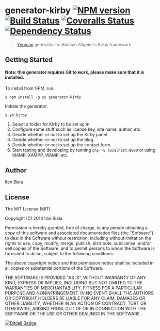# generator-kirby [![NPM version][npm-image]][npm-url] [![Build Status][travis-image]][travis-url] [![Coveralls Status][coveralls-image]][coveralls-url] [![Dependency Status][daviddm-url]][daviddm-image]

> [Yeoman](http://yeoman.io) generator for Bastian Allgeier's Kirby framework

## Getting Started

#### Note: this generator requires Git to work, please make sure that it is installed.

To install from NPM, run:

```
$ npm install -g yo generator-kirby
```

Initiate the generator:

```
$ yo kirby
```

1. Select a folder for Kirby to be set up in.
2. Configure some stuff such as license key, site name, author, etc.
3. Decide whether or not to set up the Kirby panel.
4. Decide whether or not to set up the blog.
5. Decide whether or not to set up the contact form.
5. Start testing and developing by running `php -S localhost:8080` or using MAMP, XAMPP, WAMP, etc.

## Author

Ilan Biala

## License

The MIT License (MIT)

Copyright (C) 2014 Ilan Biala

Permission is hereby granted, free of charge, to any person obtaining a copy of this software and associated documentation files (the "Software"), to deal in the Software without restriction, including without limitation the rights to use, copy, modify, merge, publish, distribute, sublicense, and/or sell copies of the Software, and to permit persons to whom the Software is furnished to do so, subject to the following conditions:

The above copyright notice and this permission notice shall be included in all copies or substantial portions of the Software.

THE SOFTWARE IS PROVIDED "AS IS", WITHOUT WARRANTY OF ANY KIND, EXPRESS OR IMPLIED, INCLUDING BUT NOT LIMITED TO THE WARRANTIES OF MERCHANTABILITY, FITNESS FOR A PARTICULAR PURPOSE AND NONINFRINGEMENT. IN NO EVENT SHALL THE AUTHORS OR COPYRIGHT HOLDERS BE LIABLE FOR ANY CLAIM, DAMAGES OR OTHER LIABILITY, WHETHER IN AN ACTION OF CONTRACT, TORT OR OTHERWISE, ARISING FROM, OUT OF OR IN CONNECTION WITH THE SOFTWARE OR THE USE OR OTHER DEALINGS IN THE SOFTWARE.

[![Bitdeli Badge][bitdeli-image]][bitdeli-url]

[npm-image]: https://badge.fury.io/js/generator-kirby.png
[npm-url]: https://npmjs.org/package/generator-kirby

[travis-image]: https://secure.travis-ci.org/ilanbiala/generator-kirby.png?branch=master
[travis-url]: https://travis-ci.org/ilanbiala/generator-kirby

[coveralls-image]: https://coveralls.io/repos/ilanbiala/generator-kirby/badge.png?branch=master
[coveralls-url]: https://coveralls.io/r/ilanbiala/generator-kirby?branch=master

[daviddm-image]: https://david-dm.org/ilanbiala/generator-kirby
[daviddm-url]: https://david-dm.org/gulpjs/gulp.png?theme=shields.io

[bitdeli-image]: https://d2weczhvl823v0.cloudfront.net/ilanbiala/generator-kirby/trend.png
[bitdeli-url]: https://bitdeli.com/free "Bitdeli Badge"
